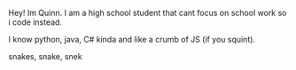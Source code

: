 Hey! Im Quinn. I am a high school student that cant focus on school work so i code instead.

I know python, java, C# kinda and like a crumb of JS (if you squint).

snakes, snake, snek
<!---
QuackitsQuinn/QuackitsQuinn is a ✨ special ✨ repository because its `README.md` (this file) appears on your GitHub profile.
You can click the Preview link to take a look at your changes.
--->
